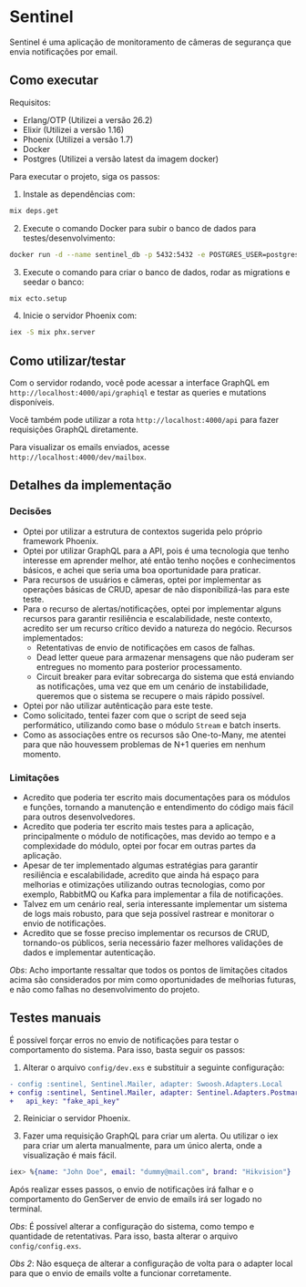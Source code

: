 # Sentinel

Sentinel é uma aplicação de monitoramento de câmeras de segurança que envia notificações por email.

## Como executar

Requisitos:

- Erlang/OTP (Utilizei a versão 26.2)
- Elixir (Utilizei a versão 1.16)
- Phoenix (Utilizei a versão 1.7)
- Docker
- Postgres (Utilizei a versão latest da imagem docker)

Para executar o projeto, siga os passos:

1. Instale as dependências com:

```sh
mix deps.get
```

2. Execute o comando Docker para subir o banco de dados para testes/desenvolvimento:

```sh
docker run -d --name sentinel_db -p 5432:5432 -e POSTGRES_USER=postgres -e POSTGRES_PASSWORD=postgres -e POSTGRES_DB=postgres  postgres
```

3. Execute o comando para criar o banco de dados, rodar as migrations e seedar o banco:

```sh
mix ecto.setup
```

4. Inicie o servidor Phoenix com:

```sh
iex -S mix phx.server
```

## Como utilizar/testar

Com o servidor rodando, você pode acessar a interface GraphQL em `http://localhost:4000/api/graphiql` e testar as queries e mutations disponíveis.

Você também pode utilizar a rota `http://localhost:4000/api` para fazer requisições GraphQL diretamente.

Para visualizar os emails enviados, acesse `http://localhost:4000/dev/mailbox`.

## Detalhes da implementação

### Decisões

- Optei por utilizar a estrutura de contextos sugerida pelo próprio framework Phoenix.
- Optei por utilizar GraphQL para a API, pois é uma tecnologia que tenho interesse em aprender melhor, até então tenho noções e conhecimentos básicos, e achei que seria uma boa oportunidade para praticar.
- Para recursos de usuários e câmeras, optei por implementar as operações básicas de CRUD, apesar de não disponibilizá-las para este teste.
- Para o recurso de alertas/notificações, optei por implementar alguns recursos para garantir resiliência e escalabilidade, neste contexto, acredito ser um recurso crítico devido a natureza do negócio. Recursos implementados:
  - Retentativas de envio de notificações em casos de falhas.
  - Dead letter queue para armazenar mensagens que não puderam ser entregues no momento para posterior processamento.
  - Circuit breaker para evitar sobrecarga do sistema que está enviando as notificações, uma vez que em um cenário de instabilidade, queremos que o sistema se recupere o mais rápido possível.
- Optei por não utilizar autênticação para este teste.
- Como solicitado, tentei fazer com que o script de seed seja performático, utilizando como base o módulo `Stream` e batch inserts.
- Como as associações entre os recursos são One-to-Many, me atentei para que não houvessem problemas de N+1 queries em nenhum momento.

### Limitações

- Acredito que poderia ter escrito mais documentações para os módulos e funções, tornando a manutenção e entendimento do código mais fácil para outros desenvolvedores.
- Acredito que poderia ter escrito mais testes para a aplicação, principalmente o módulo de notificações, mas devido ao tempo e a complexidade do módulo, optei por focar em outras partes da aplicação.
- Apesar de ter implementado algumas estratégias para garantir resiliência e escalabilidade, acredito que ainda há espaço para melhorias e otimizações utilizando outras tecnologias, como por exemplo, RabbitMQ ou Kafka para implementar a fila de notificações.
- Talvez em um cenário real, seria interessante implementar um sistema de logs mais robusto, para que seja possível rastrear e monitorar o envio de notificações.
- Acredito que se fosse preciso implementar os recursos de CRUD, tornando-os públicos, seria necessário fazer melhores validações de dados e implementar autenticação.

*Obs*: Acho importante ressaltar que todos os pontos de limitações citados acima são considerados por mim como oportunidades de melhorias futuras, e não como falhas no desenvolvimento do projeto.

## Testes manuais

É possível forçar erros no envio de notificações para testar o comportamento do sistema. Para isso, basta seguir os passos:

1. Alterar o arquivo `config/dev.exs` e substituir a seguinte configuração:

```diff
- config :sentinel, Sentinel.Mailer, adapter: Swoosh.Adapters.Local
+ config :sentinel, Sentinel.Mailer, adapter: Sentinel.Adapters.Postmark,
+   api_key: "fake_api_key"
```

2. Reiniciar o servidor Phoenix.

3. Fazer uma requisição GraphQL para criar um alerta. Ou utilizar o iex para criar um alerta manualmente, para um único alerta, onde a visualização é mais fácil.

```ex
iex> %{name: "John Doe", email: "dummy@mail.com", brand: "Hikvision"} |> Sentinel.Accounts.UserNotification.email_by_camera_brand() |> then(&Sentinel.Notifications.Email.send_bulk_emails([&1]))
```

Após realizar esses passos, o envio de notificações irá falhar e o comportamento do GenServer de envio de emails irá ser logado no terminal.

*Obs*: É possível alterar a configuração do sistema, como tempo e quantidade de retentativas. Para isso, basta alterar o arquivo `config/config.exs`.

*Obs 2*: Não esqueça de alterar a configuração de volta para o adapter local para que o envio de emails volte a funcionar corretamente.
